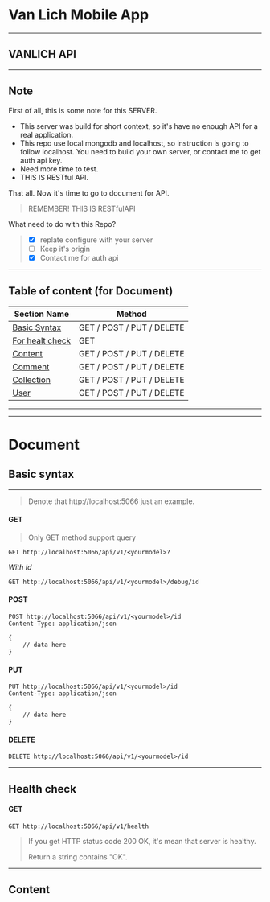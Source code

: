 
# **Van Lich Mobile App**
---
## VANLICH API
---
## **Note**
First of all, this is some note for this SERVER.
- This server was build for short context, so it's have no enough API for a real application.
- This repo use local mongodb and localhost, so instruction is going to follow localhost. You need to build your own server, or contact me to get auth api key.
- Need more time to test.
- THIS IS RESTful API.

That all. Now it's time to go to document for API.
> REMEMBER! THIS IS RESTfulAPI

What need to do with this Repo?
> - [x] replate configure with your server
> - [ ] Keep it's origin 
> - [x] Contact me for auth api
---
## Table of content (for Document)
|Section Name| Method|
|------------| ---|
|[Basic Syntax](#basic-syntax)|GET / POST / PUT / DELETE |
|[For healt check](#health-check)| GET|
|[Content](#content)|GET / POST / PUT / DELETE |
|[Comment](#comment)|GET / POST / PUT / DELETE |
|[Collection](#collection)|GET / POST / PUT / DELETE |
|[User](#user)|GET / POST / PUT / DELETE |
---
---
# **Document**

## **Basic syntax**
----
> Denote that http://localhost:5066 just an example.
#### GET
> Only GET method support query
``` JS
GET http://localhost:5066/api/v1/<yourmodel>?
```
*With Id*
``` JS
GET http://localhost:5066/api/v1/<yourmodel>/debug/id
```
#### POST
``` JS
POST http://localhost:5066/api/v1/<yourmodel>/id
Content-Type: application/json

{
    // data here
}
```
#### PUT
``` JS
PUT http://localhost:5066/api/v1/<yourmodel>/id
Content-Type: application/json

{
    // data here
}
```
#### DELETE
``` JS
DELETE http://localhost:5066/api/v1/<yourmodel>/id
```
----
## **Health check**
#### GET
``` JS
GET http://localhost:5066/api/v1/health
```
> If you get HTTP status code 200 OK, it's mean that server is healthy. 
>
> Return a string contains "OK".
----
## **Content**